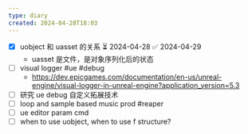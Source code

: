```yaml
---
type: diary
created: 2024-04-28T18:03
---
```


- [x] uobject 和 uasset 的关系 ⏳ 2024-04-28 ✅ 2024-04-29
	- uasset 是文件，是对象序列化后的状态
- [ ] visual logger #ue #debug
	- https://dev.epicgames.com/documentation/en-us/unreal-engine/visual-logger-in-unreal-engine?application_version=5.3
- [ ] 研究 ue debug 自定义拓展技术
- [ ] loop and sample based music prod #reaper
- [ ] ue editor param cmd
- [ ] when to use uobject, when to use f structure?